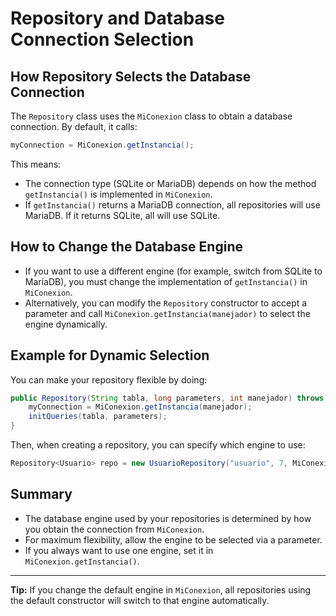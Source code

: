 # Repository and Database Connection Selection

## How Repository Selects the Database Connection

The `Repository` class uses the `MiConexion` class to obtain a database connection. By default, it calls:

```java
myConnection = MiConexion.getInstancia();
```

This means:
- The connection type (SQLite or MariaDB) depends on how the method `getInstancia()` is implemented in `MiConexion`.
- If `getInstancia()` returns a MariaDB connection, all repositories will use MariaDB. If it returns SQLite, all will use SQLite.

## How to Change the Database Engine
- If you want to use a different engine (for example, switch from SQLite to MariaDB), you must change the implementation of `getInstancia()` in `MiConexion`.
- Alternatively, you can modify the `Repository` constructor to accept a parameter and call `MiConexion.getInstancia(manejador)` to select the engine dynamically.

## Example for Dynamic Selection
You can make your repository flexible by doing:

```java
public Repository(String tabla, long parameters, int manejador) throws Exception {
    myConnection = MiConexion.getInstancia(manejador);
    initQueries(tabla, parameters);
}
```

Then, when creating a repository, you can specify which engine to use:

```java
Repository<Usuario> repo = new UsuarioRepository("usuario", 7, MiConexion.MARIADB);
```

## Summary
- The database engine used by your repositories is determined by how you obtain the connection from `MiConexion`.
- For maximum flexibility, allow the engine to be selected via a parameter.
- If you always want to use one engine, set it in `MiConexion.getInstancia()`.

---
**Tip:**
If you change the default engine in `MiConexion`, all repositories using the default constructor will switch to that engine automatically.
